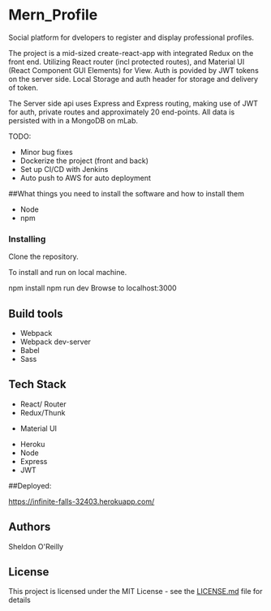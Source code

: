 # Mern_Profile

Social platform for dvelopers to register and display professional profiles.  

The project is a mid-sized create-react-app with integrated Redux on the front end.  Utilizing React router (incl protected routes), and Material UI (React Component GUI Elements) for View.    Auth is povided by JWT tokens on the server side.  Local Storage and auth header for storage and delivery of token. 

The Server side api uses Express and Express routing, making use of JWT for auth, private routes and approximately 20 end-points.  All data is persisted with in a MongoDB on mLab.  

TODO: 

- Minor bug fixes
- Dockerize the project (front and back)
- Set up CI/CD with Jenkins
- Auto push to AWS for auto deployment


##What things you need to install the software and how to install them

* Node
* npm

### Installing


Clone the repository.

To install and run on local machine.

npm install
npm run dev
Browse to localhost:3000

## Build tools
* Webpack
* Webpack dev-server
* Babel
* Sass
  
  
## Tech Stack
* React/ Router
* Redux/Thunk
- Material UI
* Heroku
* Node
* Express
* JWT

##Deployed:

https://infinite-falls-32403.herokuapp.com/ 


## Authors
Sheldon O'Reilly
## License

This project is licensed under the MIT License - see the [LICENSE.md](LICENSE.md) file for details



